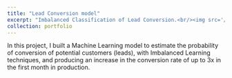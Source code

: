 ```yaml
---
title: "Lead Conversion model"
excerpt: "Imbalanced Classification of Lead Conversion.<br/><img src='/images/lead conversion model.png'>"
collection: portfolio
---
```


In this project, I built a Machine Learning model to estimate the probability of conversion of potential customers (leads), with Imbalanced Learning techniques, and producing an increase in the conversion rate of up to 3x in the first month in production.
